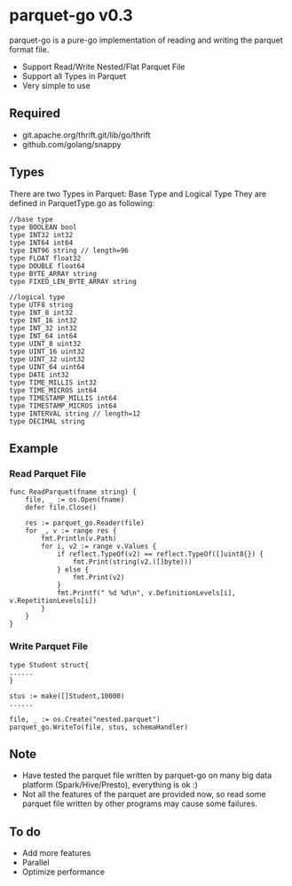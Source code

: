 # parquet-go v0.3
parquet-go is a pure-go implementation of reading and writing the parquet format file. 
* Support Read/Write Nested/Flat Parquet File
* Support all Types in Parquet
* Very simple to use

## Required
* git.apache.org/thrift.git/lib/go/thrift
* github.com/golang/snappy

## Types
There are two Types in Parquet: Base Type and Logical Type
They are defined in ParquetType.go as following:
```
//base type
type BOOLEAN bool
type INT32 int32
type INT64 int64
type INT96 string // length=96
type FLOAT float32
type DOUBLE float64
type BYTE_ARRAY string
type FIXED_LEN_BYTE_ARRAY string

//logical type
type UTF8 string
type INT_8 int32
type INT_16 int32
type INT_32 int32
type INT_64 int64
type UINT_8 uint32
type UINT_16 uint32
type UINT_32 uint32
type UINT_64 uint64
type DATE int32
type TIME_MILLIS int32
type TIME_MICROS int64
type TIMESTAMP_MILLIS int64
type TIMESTAMP_MICROS int64
type INTERVAL string // length=12
type DECIMAL string

```

## Example

### Read Parquet File
```
func ReadParquet(fname string) {
	file, _ := os.Open(fname)
	defer file.Close()

	res := parquet_go.Reader(file)
	for _, v := range res {
		fmt.Println(v.Path)
		for i, v2 := range v.Values {
			if reflect.TypeOf(v2) == reflect.TypeOf([]uint8{}) {
				fmt.Print(string(v2.([]byte)))
			} else {
				fmt.Print(v2)
			}
			fmt.Printf(" %d %d\n", v.DefinitionLevels[i], v.RepetitionLevels[i])
		}
	}
}
```

### Write Parquet File
```
type Student struct{
......
}

stus := make([]Student,10000)
......

file, _ := os.Create("nested.parquet")
parquet_go.WriteTo(file, stus, schemaHandler)	

```

## Note
* Have tested the parquet file written by parquet-go on many big data platform (Spark/Hive/Presto), everything is ok :)
* Not all the features of the parquet are provided now, so read some parquet file written by other programs may cause some failures.

## To do
* Add more features
* Parallel
* Optimize performance